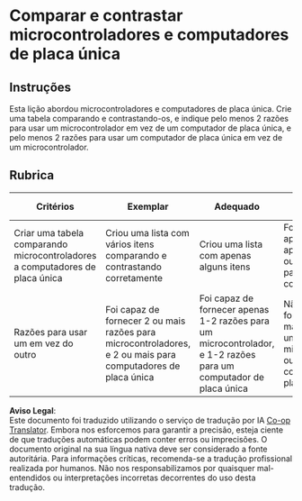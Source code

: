 <!--
CO_OP_TRANSLATOR_METADATA:
{
  "original_hash": "750bd75866471141f857240219084767",
  "translation_date": "2025-08-25T22:24:04+00:00",
  "source_file": "1-getting-started/lessons/2-deeper-dive/assignment.md",
  "language_code": "pt"
}
-->
# Comparar e contrastar microcontroladores e computadores de placa única

## Instruções

Esta lição abordou microcontroladores e computadores de placa única. Crie uma tabela comparando e contrastando-os, e indique pelo menos 2 razões para usar um microcontrolador em vez de um computador de placa única, e pelo menos 2 razões para usar um computador de placa única em vez de um microcontrolador.

## Rubrica

| Critérios | Exemplar | Adequado | Precisa de Melhorias |
| --------- | -------- | -------- | -------------------- |
| Criar uma tabela comparando microcontroladores a computadores de placa única | Criou uma lista com vários itens comparando e contrastando corretamente | Criou uma lista com apenas alguns itens | Foi capaz de apresentar apenas um item, ou nenhum item para comparar e contrastar |
| Razões para usar um em vez do outro | Foi capaz de fornecer 2 ou mais razões para microcontroladores, e 2 ou mais para computadores de placa única | Foi capaz de fornecer apenas 1-2 razões para um microcontrolador, e 1-2 razões para um computador de placa única | Não foi capaz de fornecer 1 ou mais razões para um microcontrolador ou para um computador de placa única |

**Aviso Legal**:  
Este documento foi traduzido utilizando o serviço de tradução por IA [Co-op Translator](https://github.com/Azure/co-op-translator). Embora nos esforcemos para garantir a precisão, esteja ciente de que traduções automáticas podem conter erros ou imprecisões. O documento original na sua língua nativa deve ser considerado a fonte autoritária. Para informações críticas, recomenda-se a tradução profissional realizada por humanos. Não nos responsabilizamos por quaisquer mal-entendidos ou interpretações incorretas decorrentes do uso desta tradução.